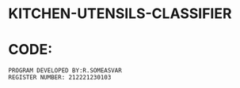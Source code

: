 # KITCHEN-UTENSILS-CLASSIFIER
# CODE:
~~~
PROGRAM DEVELOPED BY:R.SOMEASVAR
REGISTER NUMBER: 212221230103
~~~
~~~

~~~
